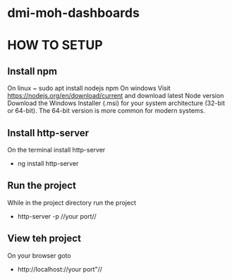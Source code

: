 ﻿# dmi-moh-dashboards
 
# HOW TO SETUP

## Install npm

On linux
~ sudo apt install nodejs npm
On windows
Visit https://nodejs.org/en/download/current and download latest Node version
Download the Windows Installer (.msi) for your system architecture (32-bit or 64-bit). The 64-bit version is more common for modern systems.

## Install http-server

On the terminal install http-server
- ng install http-server
  
## Run the project

While in the project directory run the project
- http-server -p //your port//

## View teh project

On your browser goto
- http://localhost://your port"//
